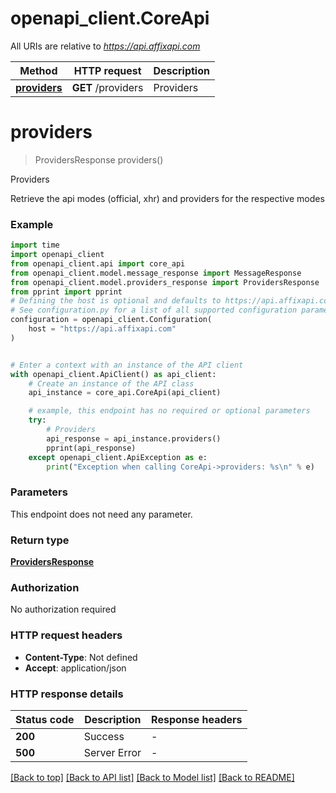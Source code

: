 # openapi_client.CoreApi

All URIs are relative to *https://api.affixapi.com*

Method | HTTP request | Description
------------- | ------------- | -------------
[**providers**](CoreApi.md#providers) | **GET** /providers | Providers


# **providers**
> ProvidersResponse providers()

Providers

Retrieve the api modes (official, xhr) and providers for the respective modes 

### Example

```python
import time
import openapi_client
from openapi_client.api import core_api
from openapi_client.model.message_response import MessageResponse
from openapi_client.model.providers_response import ProvidersResponse
from pprint import pprint
# Defining the host is optional and defaults to https://api.affixapi.com
# See configuration.py for a list of all supported configuration parameters.
configuration = openapi_client.Configuration(
    host = "https://api.affixapi.com"
)


# Enter a context with an instance of the API client
with openapi_client.ApiClient() as api_client:
    # Create an instance of the API class
    api_instance = core_api.CoreApi(api_client)

    # example, this endpoint has no required or optional parameters
    try:
        # Providers
        api_response = api_instance.providers()
        pprint(api_response)
    except openapi_client.ApiException as e:
        print("Exception when calling CoreApi->providers: %s\n" % e)
```


### Parameters
This endpoint does not need any parameter.

### Return type

[**ProvidersResponse**](ProvidersResponse.md)

### Authorization

No authorization required

### HTTP request headers

 - **Content-Type**: Not defined
 - **Accept**: application/json


### HTTP response details
| Status code | Description | Response headers |
|-------------|-------------|------------------|
**200** | Success |  -  |
**500** | Server Error |  -  |

[[Back to top]](#) [[Back to API list]](../README.md#documentation-for-api-endpoints) [[Back to Model list]](../README.md#documentation-for-models) [[Back to README]](../README.md)

